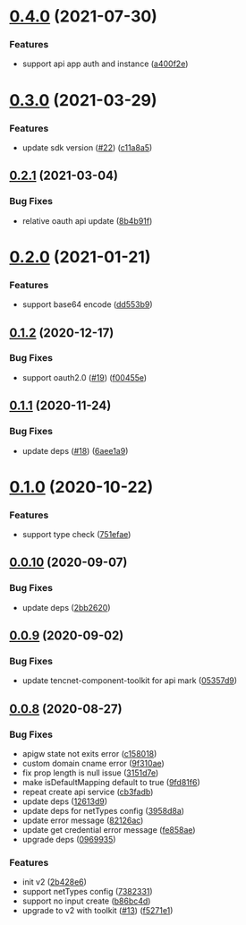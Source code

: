 # [0.4.0](https://github.com/serverless-components/tencent-apigateway/compare/v0.3.0...v0.4.0) (2021-07-30)


### Features

* support api app auth and instance ([a400f2e](https://github.com/serverless-components/tencent-apigateway/commit/a400f2ef0dc7d283c82afc425817e2ae9136cd4e))

# [0.3.0](https://github.com/serverless-components/tencent-apigateway/compare/v0.2.1...v0.3.0) (2021-03-29)


### Features

* update sdk version ([#22](https://github.com/serverless-components/tencent-apigateway/issues/22)) ([c11a8a5](https://github.com/serverless-components/tencent-apigateway/commit/c11a8a512a92e67587791ff8f57c8b9a7fb446a8))

## [0.2.1](https://github.com/serverless-components/tencent-apigateway/compare/v0.2.0...v0.2.1) (2021-03-04)


### Bug Fixes

* relative oauth api update ([8b4b91f](https://github.com/serverless-components/tencent-apigateway/commit/8b4b91f50795928ac1e4a943f36795406d43fe84))

# [0.2.0](https://github.com/serverless-components/tencent-apigateway/compare/v0.1.2...v0.2.0) (2021-01-21)


### Features

* support base64 encode ([dd553b9](https://github.com/serverless-components/tencent-apigateway/commit/dd553b9175b0bc431621bf8c5643dfff2cdd4936))

## [0.1.2](https://github.com/serverless-components/tencent-apigateway/compare/v0.1.1...v0.1.2) (2020-12-17)


### Bug Fixes

* support oauth2.0 ([#19](https://github.com/serverless-components/tencent-apigateway/issues/19)) ([f00455e](https://github.com/serverless-components/tencent-apigateway/commit/f00455ed84c95f3efafbbe67ded790f9673d60c8))

## [0.1.1](https://github.com/serverless-components/tencent-apigateway/compare/v0.1.0...v0.1.1) (2020-11-24)


### Bug Fixes

* update deps ([#18](https://github.com/serverless-components/tencent-apigateway/issues/18)) ([6aee1a9](https://github.com/serverless-components/tencent-apigateway/commit/6aee1a97f7a023288499922db2334bab80cba444))

# [0.1.0](https://github.com/serverless-components/tencent-apigateway/compare/v0.0.10...v0.1.0) (2020-10-22)


### Features

* support type check ([751efae](https://github.com/serverless-components/tencent-apigateway/commit/751efae52bb0605e755c478fc2cea473f251ef45))

## [0.0.10](https://github.com/serverless-components/tencent-apigateway/compare/v0.0.9...v0.0.10) (2020-09-07)


### Bug Fixes

* update deps ([2bb2620](https://github.com/serverless-components/tencent-apigateway/commit/2bb26206ae4c52c284c007f13b64bbba7db38393))

## [0.0.9](https://github.com/serverless-components/tencent-apigateway/compare/v0.0.8...v0.0.9) (2020-09-02)


### Bug Fixes

* update tencnet-component-toolkit for api mark ([05357d9](https://github.com/serverless-components/tencent-apigateway/commit/05357d90bab8d8de70c050dafb3fae64d71d16ba))

## [0.0.8](https://github.com/serverless-components/tencent-apigateway/compare/v0.0.7...v0.0.8) (2020-08-27)


### Bug Fixes

* apigw state not exits error ([c158018](https://github.com/serverless-components/tencent-apigateway/commit/c1580180d889be8f888d6e0d50120e886abc575a))
* custom domain cname error ([9f310ae](https://github.com/serverless-components/tencent-apigateway/commit/9f310ae3f2c8e28b1cd36a641e7bb937aac17140))
* fix prop length is null issue ([3151d7e](https://github.com/serverless-components/tencent-apigateway/commit/3151d7e4300a3608222fc1f1843ab8680d8e1a4b))
* make isDefaultMapping default to true ([9fd81f6](https://github.com/serverless-components/tencent-apigateway/commit/9fd81f6a257314b45a4f283f9d77ab70ca8c2d65))
* repeat create api service ([cb3fadb](https://github.com/serverless-components/tencent-apigateway/commit/cb3fadb7dbda7af61c6fd6dc74daa96ec3f1c701))
* update deps ([12613d9](https://github.com/serverless-components/tencent-apigateway/commit/12613d9f16a9f56e73745bee1c014efe750661dc))
* update deps for netTypes config ([3958d8a](https://github.com/serverless-components/tencent-apigateway/commit/3958d8a25d51a86bd9774687678c45659a5c69c4))
* update error message ([82126ac](https://github.com/serverless-components/tencent-apigateway/commit/82126ace7873592dca6729434436c7d1207a14a1))
* update get credential error message ([fe858ae](https://github.com/serverless-components/tencent-apigateway/commit/fe858aea75cb0f0bc41f266c3a2a8c101c47939b))
* upgrade deps ([0969935](https://github.com/serverless-components/tencent-apigateway/commit/0969935416b56800b6a879748697554b7c11a950))


### Features

* init v2 ([2b428e6](https://github.com/serverless-components/tencent-apigateway/commit/2b428e668a4a2b9bc6f940c97e4c74a85b2521aa))
* support netTypes config ([7382331](https://github.com/serverless-components/tencent-apigateway/commit/7382331e42d573faa6fd12acdf37e176557d04e2))
* support no input create ([b86bc4d](https://github.com/serverless-components/tencent-apigateway/commit/b86bc4d23517ca169708c77393f19885618f0b3b))
* upgrade to v2 with toolkit ([#13](https://github.com/serverless-components/tencent-apigateway/issues/13)) ([f5271e1](https://github.com/serverless-components/tencent-apigateway/commit/f5271e132b1ec9a0b5a34e3854f76f2292ea93fb))
